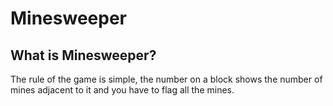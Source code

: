 # Minesweeper
## What is Minesweeper?
The rule of the game is simple, the number on a block shows the number of mines adjacent to it and you have to flag all the mines.
